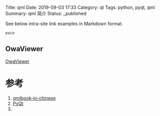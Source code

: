 Title: qml
Date: 2019-09-03 17:33
Category: qt
Tags: python, pyqt, qml
Summary: qml 简介
Status: _published



See below intra-site link examples in Markdown format.

```bash
exco
```

    
## OwaViewer

[OwaViewer](https://github.com/HanGee/OwaViewer)


# 参考

1. [qmlbook-in-chinese](https://cwc1987.gitbooks.io/qmlbook-in-chinese/content/)
2. [PyQt](https://github.com/PyQt5/PyQt/tree/master/QPushButton)
3. []()

